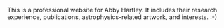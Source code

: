 This is a professional website for Abby Hartley. It includes their research experience, publications, astrophysics-related artwork, and interests. :-)
